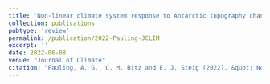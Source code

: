 ```yaml
---
title: "Non-linear climate system response to Antarctic topography change"
collection: publications
pubtype: 'review'
permalink: /publication/2022-Pauling-JCLIM
excerpt: ''
date: 2022-06-08
venue: "Journal of Climate"
citation: "Pauling, A. G., C. M. Bitz and E. J. Steig (2022). &quot; Non-linear climate system response to Antarctic topography change&quot; <i>Journal of Climate</i>. (under review)"
---
```

